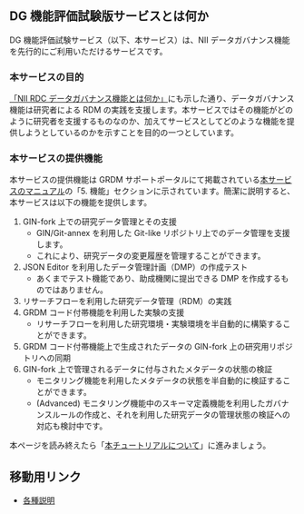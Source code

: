 ## DG 機能評価試験版サービスとは何か

DG 機能評価試験サービス（以下、本サービス）は、NII データガバナンス機能を先行的にご利用いただけるサービスです。

### 本サービスの目的

[「NII RDC データガバナンス機能とは何か」](./01_dg_function.md#データガバナンス機能の目的)にも示した通り、データガバナンス機能は研究者による RDM の実践を支援します。本サービスではその機能がどのように研究者を支援するものなのか、加えてサービスとしてどのような機能を提供しようとしているのかを示すことを目的の一つとしています。

### 本サービスの提供機能

本サービスの提供機能は GRDM サポートポータルにて掲載されている[本サービスのマニュアル](https://support.rdm.nii.ac.jp/usermanual/58/)の「5. 機能」セクションに示されています。簡潔に説明すると、本サービスは以下の機能を提供します。

1. GIN-fork 上での研究データ管理とその支援
    * GIN/Git-annex を利用した Git-like リポジトリ上でのデータ管理を支援します。
    * これにより、研究データの変更履歴を管理することができます。
1. JSON Editor を利用したデータ管理計画（DMP）の作成テスト
    * あくまでテスト機能であり、助成機関に提出できる DMP を作成するものではありません。
1. リサーチフローを利用した研究データ管理（RDM）の実践
1. GRDM コード付帯機能を利用した実験の支援
    * リサーチフローを利用した研究環境・実験環境を半自動的に構築することができます。
1. GRDM コード付帯機能上で生成されたデータの GIN-fork 上の研究用リポジトリへの同期
1. GIN-fork 上で管理されるデータに付与されたメタデータの状態の検証
    * モニタリング機能を利用したメタデータの状態を半自動的に検証することができます。
    * (Advanced) モニタリング機能中のスキーマ定義機能を利用したガバナンスルールの作成と、それを利用した研究データの管理状態の検証への対応も検討中です。


本ページを読み終えたら「[本チュートリアルについて](./03_tutorial.md)」に進みましょう。

## 移動用リンク

* [各種説明](./top.md)
